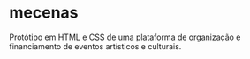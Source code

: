 # mecenas
 Protótipo em HTML e CSS de uma plataforma de organização e financiamento de eventos artísticos e culturais.
